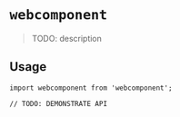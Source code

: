 # `webcomponent`

> TODO: description

## Usage

```
import webcomponent from 'webcomponent';

// TODO: DEMONSTRATE API
```
